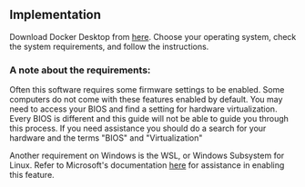## Implementation

Download Docker Desktop from [here](https://docs.docker.com/get-docker/). Choose your operating system, check the system requirements, and follow the instructions. 

### A note about the requirements: ###
Often this software requires some firmware settings to be enabled. Some computers do not come with these features enabled by default. You may need to access your BIOS and find a setting for hardware virtualization. Every BIOS is different and this guide will not be able to guide you through this process. If you need assistance you should do a search for your hardware and the terms "BIOS" and "Virtualization"

Another requirement on Windows is the WSL, or Windows Subsystem for Linux. Refer to Microsoft's documentation [here](https://learn.microsoft.com/en-us/windows/wsl/install) for assistance in enabling this feature.

